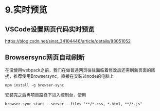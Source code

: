 # 9.实时预览

## VSCode设置网页代码实时预览

https://blog.csdn.net/sinat_34104446/article/details/83051052

## Browsersync网页自动刷新

在没使用webpack之前，我们在做普通网页往往面临着修改后还需刷新页面的困扰，推荐使用Browsersync，直接在安装过node的电脑上
```shell
npm install -g browser-sync
```
安装完之后再项目路径下进入控制台，使用
```shell
browser-sync start --server --files "**/*.css, *.html, **/*.js" 
```

